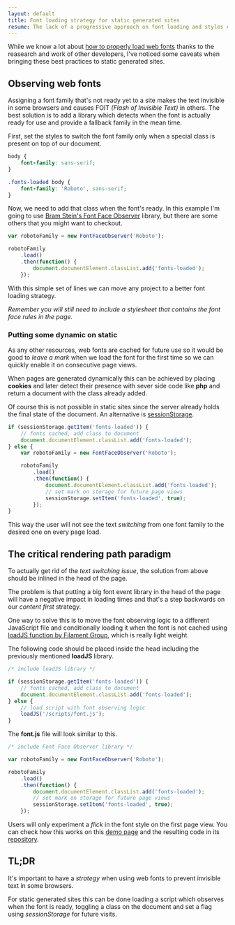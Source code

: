 ```yaml
---
layout: default
title: Font loading strategy for static generated sites
resume: The lack of a progressive approach on font loading and styles can hide your content for a critical amount of time causing a negative experience for the user.
---
```


While we know a lot about [how to properly load web fonts][1] thanks to the reasearch and work of other developers, I've noticed some caveats when bringing these best practices to static generated sites.


## Observing web fonts

Assigning a font family that's not ready yet to a site makes the text invisible in some browsers and causes FOIT *(Flash of Invisible Text)* in others. The best solution is to add a library which detects when the font is actually ready for use and provide a fallback family in the mean time.

First, set the styles to switch the font family only when a special class is present on top of our document.

```css
body {
    font-family: sans-serif;
}

.fonts-loaded body {
    font-family: 'Roboto', sans-serif;   
}
```

Now, we need to add that class when the font's ready. In this example I'm going to use [Bram Stein's Font Face Observer][2] library, but there are some others that you might want to checkout.

```js
var robotoFamily = new FontFaceObserver('Roboto');

robotoFamily
    .load()
    .then(function() {
        document.documentElement.classList.add('fonts-loaded');
    });
```

With this simple set of lines we can move any project to a better font loading strategy.

*Remember you will still need to include a stylesheet that contains the font face rules in the page.*


### Putting some dynamic on static

As any other resources, web fonts are cached for future use so it would be good to *leave a mark* when we load the font for the first time so we can quickly enable it on consecutive page views.

When pages are generated dynamically this can be achieved by placing **cookies** and later detect their presence with sever side code like **php** and return a document with the class already added.

Of course this is not possible in static sites since the server already holds the final state of the document. An alternative is [sessionStorage][3].

```js
if (sessionStorage.getItem('fonts-loaded')) {
    // fonts cached, add class to document
    document.documentElement.classList.add('fonts-loaded');
} else {
    var robotoFamily = new FontFaceObserver('Roboto');

    robotoFamily
        .load()
        .then(function() {
            document.documentElement.classList.add('fonts-loaded');
            // set mark on storage for future page views
            sessionStorage.setItem('fonts-loaded', true);
        });
}
```

This way the user will not see the text *switching* from one font family to the desired one on every page load.


## The critical rendering path paradigm

To actually get rid of the *text switching issue*, the solution from above should be inlined in the head of the page. 

The problem is that putting a big font event library in the head of the page will have a negative impact in loading times and that's a step backwards on our *content first* strategy.

One way to solve this is to move the font observing logic to a different JavaScript file and conditionally loading it when the font is not cached using [loadJS function by Filament Group][4], which is really light weight.

The following code should be placed inside the head including the previously mentioned **loadJS** library.

```js
/* include loadJS library */

if (sessionStorage.getItem('fonts-loaded')) {
    // fonts cached, add class to document
    document.documentElement.classList.add('fonts-loaded');
} else {
    // load script with font observing logic
    loadJS('/scripts/font.js');
}
```

The **font.js** file will look similar to this.

```js
/* include Font Face Observer library */

var robotoFamily = new FontFaceObserver('Roboto');

robotoFamily
    .load()
    .then(function() {
        document.documentElement.classList.add('fonts-loaded');
        // set mark on storage for future page views
        sessionStorage.setItem('fonts-loaded', true);
    });
```

Users will only experiment a *flick* in the font style on the first page view. You can check how this works on this [demo page][5] and the resulting code in its [repository][6].


## TL;DR

It's important to have a *strategy* when using web fonts to prevent invisible text in some browsers.

For static generated sites this can be done loading a script which observes when the font is ready, toggling a class on the document and set a flag using *sessionStorage* for future visits.


[1]: https://www.filamentgroup.com/lab/font-events.html
[2]: https://github.com/bramstein/fontfaceobserver
[3]: https://developer.mozilla.org/es/docs/Web/API/Window/sessionStorage
[4]: https://github.com/filamentgroup/loadJS
[5]: http://jeremenichelli.github.io/font-strategy-static/
[6]: http://github.com/jeremenichelli/font-strategy-static/
